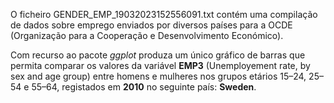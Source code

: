 O ficheiro GENDER_EMP_19032023152556091.txt contém uma compilação de dados sobre emprego enviados por diversos países para a OCDE (Organização para a Cooperação e Desenvolvimento Económico).

Com recurso ao pacote $ggplot$ produza um único gráfico de barras que permita comparar os valores da variável **EMP3** (Unemployement rate, by sex and age group) entre homens e mulheres nos grupos etários 15–24, 25–54 e 55–64, registados em **2010** no seguinte país: **Sweden**.